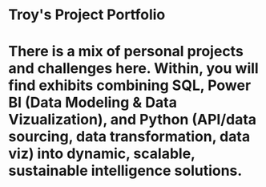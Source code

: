 # Troy's Project Portfolio

# There is a mix of personal projects and challenges here. Within, you will find exhibits combining SQL, Power BI (Data Modeling & Data Vizualization), and Python (API/data sourcing, data transformation, data viz) into dynamic, scalable, sustainable intelligence solutions. 
